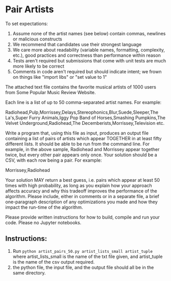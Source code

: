 # Pair Artists

To set expectations:

1. Assume none of the artist names (see below) contain commas, newlines or malicious constructs
2. We recommend that candidates use their strongest language
3. We care more about readability (variable names, formatting, complexity, etc.), good practices and correctness than performance within reason
4. Tests aren't required but submissions that come with unit tests are much more likely to be correct
5. Comments in code aren't required but should indicate intent; we frown on things like "import libs" or "set value to 1"

The attached text file contains the favorite musical artists of 1000 users from Some Popular Music Review Website. 

Each line is a list of up to 50 comma-separated artist names. For example:

Radiohead,Pulp,Morrissey,Delays,Stereophonics,Blur,Suede,Sleeper,The La's,Super Furry Animals,Iggy Pop
Band of Horses,Smashing Pumpkins,The Velvet Underground,Radiohead,The Decemberists,Morrissey,Television
etc.

Write a program that, using this file as input, produces an output file containing a list of pairs of artists which appear TOGETHER in at least fifty different lists. It should be able to be run from the command line. For example, in the above sample, Radiohead and Morrissey appear together twice, but every other pair appears only once. Your solution should be a CSV, with each row being a pair. For example:

Morrissey,Radiohead

Your solution MAY return a best guess, i.e. pairs which appear at least 50 times with high probability, as long as you explain how your approach affects accuracy and why this tradeoff improves the performance of the algorithm. Please include, either in comments or in a separate file, a brief one-paragraph description of any optimizations you made and how they impact the run-time of the algorithm.

Please provide written instructions for how to build, compile and run your code. Please no Jupyter notebooks.

## Instructions:
1. Run `python artist_pairs_50.py artist_lists_small artist_tuple` where artist_lists_small is the name of the txt file given, and artist_tuple is the name of the csv output required.
2. the python file, the input file, and the output file should all be in the same directory.
